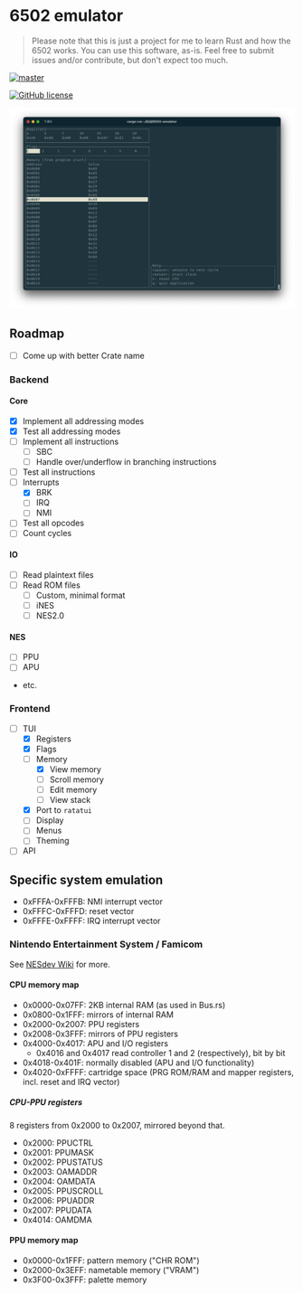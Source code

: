# 6502 emulator

> Please note that this is just a project for me to learn Rust and how the 6502 works. You can use this software, as-is. Feel free to submit issues and/or contribute, but don't expect too much.

[![master](https://github.com/Jayby18/6502-emulator/actions/workflows/rust.yml/badge.svg)](https://github.com/Jayby18/6502-emulator/actions/workflows/rust.yml)

[![GitHub license](https://badgen.net/github/license/Jayby18/6502-emulator)](https://github.com/Jayby18/6502-emulator/master/LICENSE)

![](./pictures/SCR-20230916-jplo.png)

## Roadmap

- [ ] Come up with better Crate name

### Backend

#### Core

- [x] Implement all addressing modes
- [x] Test all addressing modes
- [ ] Implement all instructions
    - [ ] SBC
    - [ ] Handle over/underflow in branching instructions
- [ ] Test all instructions
- [ ] Interrupts
    - [x] BRK
    - [ ] IRQ
    - [ ] NMI
- [ ] Test all opcodes
- [ ] Count cycles

#### IO

- [ ] Read plaintext files
- [ ] Read ROM files
    - [ ] Custom, minimal format
    - [ ] iNES
    - [ ] NES2.0

#### NES

- [ ] PPU
- [ ] APU
- etc.

### Frontend

- [ ] TUI
    - [x] Registers
    - [x] Flags
    - [ ] Memory
        - [x] View memory
        - [ ] Scroll memory
        - [ ] Edit memory
        - [ ] View stack
    - [x] Port to `ratatui`
    - [ ] Display
    - [ ] Menus
    - [ ] Theming
- [ ] API

## Specific system emulation

- 0xFFFA-0xFFFB: NMI interrupt vector
- 0xFFFC-0xFFFD: reset vector
- 0xFFFE-0xFFFF: IRQ interrupt vector

### Nintendo Entertainment System / Famicom

See [NESdev Wiki](https://www.nesdev.org/wiki/Nesdev_Wiki) for more.

#### CPU memory map

- 0x0000-0x07FF: 2KB internal RAM (as used in Bus.rs)
- 0x0800-0x1FFF: mirrors of internal RAM
- 0x2000-0x2007: PPU registers
- 0x2008-0x3FFF: mirrors of PPU registers
- 0x4000-0x4017: APU and I/O registers
    - 0x4016 and 0x4017 read controller 1 and 2 (respectively), bit by bit
- 0x4018-0x401F: normally disabled (APU and I/O functionality)
- 0x4020-0xFFFF: cartridge space (PRG ROM/RAM and mapper registers, incl. reset and IRQ vector)

##### CPU-PPU registers

8 registers from 0x2000 to 0x2007, mirrored beyond that.

- 0x2000: PPUCTRL
- 0x2001: PPUMASK
- 0x2002: PPUSTATUS
- 0x2003: OAMADDR
- 0x2004: OAMDATA
- 0x2005: PPUSCROLL
- 0x2006: PPUADDR
- 0x2007: PPUDATA
- 0x4014: OAMDMA

#### PPU memory map

- 0x0000-0x1FFF: pattern memory ("CHR ROM")
- 0x2000-0x3EFF: nametable memory ("VRAM")
- 0x3F00-0x3FFF: palette memory
